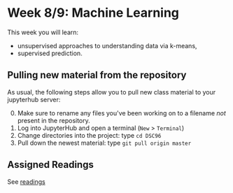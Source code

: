 
# Week 8/9: Machine Learning

This week you will learn:

* unsupervised approaches to understanding data via k-means,
* supervised prediction.

## Pulling new material from the repository

As usual, the following steps allow you to pull new class material to your
jupyterhub server:

0. Make sure to rename any files you've been working on to a filename
   *not* present in the repository.
1. Log into JupyterHub and open a terminal (`New` > `Terminal`)
2. Change directories into the project: type `cd DSC96`
3. Pull down the newest material: type `git pull origin master`

## Assigned Readings

See [readings](readings.md)
